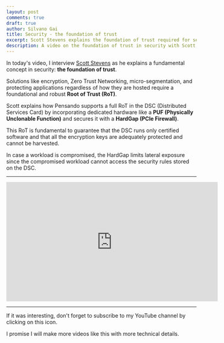 ```yaml
---
layout: post
comments: true
draft: true
author: Silvano Gai
title: Security - the foundation of trust
excerpt: Scott Stevens explains the foundation of trust required for security implementations
description: A video on the foundation of trust in security with Scott Stevens
---
```


In today's video, I interview [Scott Stevens](https://www.linkedin.com/in/scott-stevens-172b542/) as he explains a fundamental concept in security: **the foundation of trust**.

 Solutions like encryption, Zero Trust Networking, micro-segmentation, and protecting applications regardless of how they are hosted require a foundational and robust **Root of Trust (RoT)**.

Scott explains how Pensando supports a full RoT in the DSC (Distributed Services Card) by incorporating dedicated hardware like a **PUF (Physically Unclonable Function)** and secures it with a **HardGap (PCIe Firewall)**.

This RoT is fundamental to guarantee that the DSC runs only certified software and that all the encryption keys are adequately protected and cannot be harvested.

In case a workload is compromised, the HardGap limits lateral exposure since the compromised workload cannot access the security rules stored on the DSC.

---

<iframe width="560" height="315" src="https://www.youtube.com/embed/7rnMDsHaoMg" frameborder="0" allow="accelerometer; autoplay; encrypted-media; gyroscope; picture-in-picture" allowfullscreen></iframe>

---

If it was interesting, don't forget to subscribe to my YouTube channel by clicking on this icon.

<script src="https://apis.google.com/js/platform.js"></script>

<div class="g-ytsubscribe" data-channelid="UCZ_wzpfcZXi9iZ5DkYNVBsA" data-layout="default" data-count="default"></div>

I promise I will make more videos like this with more technical details.
